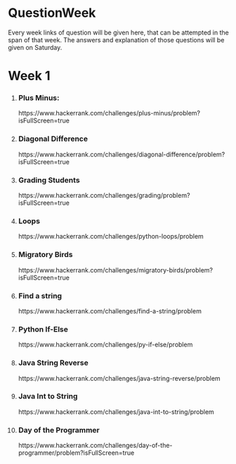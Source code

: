 # QuestionWeek
Every week links of question will be given here, that can be attempted in the span of that week. The answers and explanation of those questions will be given on Saturday.

<h1>Week 1</h1>

<ol>
  <li><h3>Plus Minus:</h3> https://www.hackerrank.com/challenges/plus-minus/problem?isFullScreen=true</li>
  <li><h3>Diagonal Difference</h3>https://www.hackerrank.com/challenges/diagonal-difference/problem?isFullScreen=true</li>
  <li><h3>Grading Students</h3>https://www.hackerrank.com/challenges/grading/problem?isFullScreen=true</li>
  <li><h3>Loops</h3>https://www.hackerrank.com/challenges/python-loops/problem</li>
  <li><h3>Migratory Birds</h3>https://www.hackerrank.com/challenges/migratory-birds/problem?isFullScreen=true</li>
  <li><h3>Find a string</h3>https://www.hackerrank.com/challenges/find-a-string/problem</li>
  <li><h3>Python If-Else</h3>https://www.hackerrank.com/challenges/py-if-else/problem</li>
  <li><h3>Java String Reverse</h3>https://www.hackerrank.com/challenges/java-string-reverse/problem</li>
  <li><h3>Java Int to String</h3>https://www.hackerrank.com/challenges/java-int-to-string/problem</li>
  <li><h3>Day of the Programmer</h3>https://www.hackerrank.com/challenges/day-of-the-programmer/problem?isFullScreen=true</li>
</ol>
